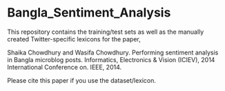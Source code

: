 # Bangla_Sentiment_Analysis

This repository contains the training/test sets as well as the manually created Twitter-specific lexicons for the paper,

Shaika Chowdhury and Wasifa Chowdhury. Performing sentiment analysis in Bangla microblog posts. Informatics, Electronics & Vision (ICIEV), 2014 International Conference on. IEEE, 2014.

Please cite this paper if you use the dataset/lexicon.

